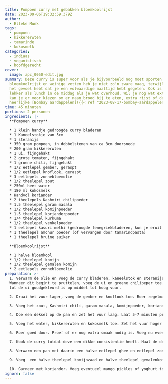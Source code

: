 ```yaml
---
title: Pompoen curry met gebakken bloemkoolrijst
date: 2023-09-06T19:32:59.379Z
author:
  - Elleke Munk
tags:
  - pompoen
  - kikkererwten
  - tamarinde
  - kokosmelk
categories:
  - indiaas
  - veganistisch
  - hoofdgerecht
cover:
  image: apc_0050-edit.jpg
summary: Deze curry is super voor als je bijvoorbeeld nog moet sporten. Door de
  bloemkoolrijst en weinige vetten heb je niet zo'n zware maag, terwijl je wel
  het gevoel hebt dat je een volwaardige maaltijd hebt gegeten. Ook is het
  lekker als lunch in de middag als je wat overhoud. Wil je nog wat extraas dan
  kan je er voor kiezen om er naan brood bij te eten, extra rijst of deze
  heerlijke [Bombay aardappelen]({{< ref "2023-08-17-bombay-aardappelen" >}}).
time: 45 minuten
portions: 2 personen
ingredients: |-
  **Pompoen curry**

  * 1 klein handje gedroogde curry bladeren
  * 1 Kaneelstokje van 5cm
  * 1 steranijs
  * 350 gram pompoen, in dobbelstenen van ca 3cm doorsnede
  * 200 gram kikkererwten
  * 1 ui, fijngehakt
  * 2 grote tomaten, fijngehakt
  * 1 groene chili, fijngehakt
  * 1/2 eetlepel gember, geraspt
  * 1/2 eetlepel knoflook, geraspt
  * 3 eetlepels zonnebloemolie
  * 1/2 theelepel zout
  * 250ml heet water
  * 180 ml kokosmelk
  * Handvol koriander
  * 2 theelepels Kashmiri chilipoeder
  * 1.5 theelepel garam masala
  * 1/2 theelepel komijnpoeder
  * 1.5 theelepel korianderpoeder
  * 1/4 theelepel kurkuma
  * 1/2 theelepel venkelpoeder
  * 1 eetlepel kasuri methi (gedroogde fenegriekbladeren, kun je eruit laten)
  * 1 theelepel amchur poeder (of vervangen door tamarindpasta)
  * 1 theelepel bruine suiker

  **Bloemkoolrijst**

  * 1 halve bloemkool
  * 1/2 theelepel komijn
  * 1/2 theelepel gemalen komijn
  * 2 eetlepels zonnebloemolie
preparation: >-
  1. Verwarm de olie en voeg de curry bladeren, kaneelstok en steranijs toe.
  Wanneer dit begint te pruttelen, voeg de ui en groene chilipeper toe. Roer om
  tot de ui goudgekleurd is op middel tot hoog vuur.

  2. Draai het vuur lager, voeg de gember en knoflook toe. Roer regelmatig, bak voor 1 minuut mee. 

  3. Voeg het zout, Kashmiri chili, garam masala, komijnpoeder, korianderpoeder, kurkuma en venkelpoeder toe. Voeg direct de pompoen toe en roer goed door. Voeg de tomaat toe en bak al roerende voor 2-3 minuten.

  4. Doe een deksel op de pan en zet het vuur laag. Laat 5-7 minuten pruttelen totdat de tomaat zacht is geworden. 

  5. Voeg het water, kikkererwten en kokosmelk toe. Zet het vuur hoger tot het kookt. Zet vervolgens het vuur weer lager en kook totdat de pompoen gaar is. Voeg eventueel extra water toe.

  6. Roer goed door. Proef of er nog extra smaak nodig is. Voeg nu eventueel nog een extra halve theelepel garam masala, kasuri methi (of weglaten als je dit niet hebt), bruine suiker en amchur (of tamarinde pasta) toe. 

  7. Kook de curry totdat deze een dikke consistentie heeft. Haal de deksel van de pan en kook nog even door indien de curry nog te dun is.

  8. Verwarm een pan met daarin een halve eetlepel ghee en eetlepel zonnebloemolie. Bak op hoog vuur de vermalen bloemkool voor 2 minuten. 

  9. Voeg  een halve theelepel komijnzaad en halve theelepel gemalenkomijn en een snuf zout toe en roer dit goed door de bloemkool en zet het vuur uit.

  10. Garneer met koriander. Voeg eventueel mango pickles of yoghurt toe. Serveer met bloemkoolrijst, normale rijst of naan.
ignore: false
---
```

